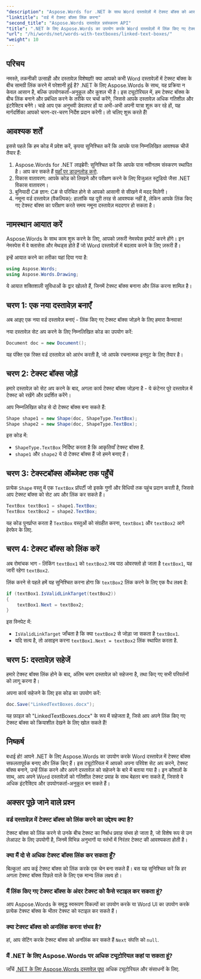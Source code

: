 ```yaml
---
"description": "Aspose.Words for .NET के साथ Word दस्तावेज़ों में टेक्स्ट बॉक्स को आसानी से बनाने और लिंक करने का तरीका जानें। सहज सामग्री प्रवाह और पेशेवर परिणामों के लिए हमारी विस्तृत मार्गदर्शिका का पालन करें।"
"linktitle": "वर्ड में टेक्स्ट बॉक्स लिंक करना"
"second_title": "Aspose.Words दस्तावेज़ प्रसंस्करण API"
"title": ".NET के लिए Aspose.Words का उपयोग करके Word दस्तावेज़ों में लिंक किए गए टेक्स्ट बॉक्स"
"url": "/hi/words/net/words-with-textboxes/linked-text-boxes/"
"weight": 10
---
```


## परिचय

नमस्ते, तकनीकी उत्साही और दस्तावेज़ विशेषज्ञों! क्या आपको कभी Word दस्तावेज़ों में टेक्स्ट बॉक्स के बीच सामग्री लिंक करने में परेशानी हुई है? .NET के लिए Aspose.Words के साथ, यह प्रक्रिया न केवल आसान है, बल्कि उपयोगकर्ता-अनुकूल और कुशल भी है। इस ट्यूटोरियल में, हम टेक्स्ट बॉक्स के बीच लिंक बनाने और प्रबंधित करने के तरीके पर चर्चा करेंगे, जिससे आपके दस्तावेज़ अधिक गतिशील और इंटरैक्टिव बनेंगे। चाहे आप एक अनुभवी डेवलपर हों या अभी-अभी अपनी यात्रा शुरू कर रहे हों, यह मार्गदर्शिका आपको चरण-दर-चरण निर्देश प्रदान करेगी। तो चलिए शुरू करते हैं!

## आवश्यक शर्तें

इससे पहले कि हम कोड में प्रवेश करें, कृपया सुनिश्चित करें कि आपके पास निम्नलिखित आवश्यक चीजें तैयार हैं:

1. Aspose.Words for .NET लाइब्रेरी: सुनिश्चित करें कि आपके पास नवीनतम संस्करण स्थापित है। आप कर सकते हैं [यहाँ पर डाउनलोड करो](https://releases.aspose.com/words/net/).
2. विकास वातावरण: आपके कोड को लिखने और परीक्षण करने के लिए विजुअल स्टूडियो जैसा .NET विकास वातावरण।
3. बुनियादी C# ज्ञान: C# से परिचित होने से आपको आसानी से सीखने में मदद मिलेगी।
4. नमूना वर्ड दस्तावेज़ (वैकल्पिक): हालांकि यह पूरी तरह से आवश्यक नहीं है, लेकिन आपके लिंक किए गए टेक्स्ट बॉक्स का परीक्षण करते समय नमूना दस्तावेज़ मददगार हो सकता है।

## नामस्थान आयात करें

Aspose.Words के साथ काम शुरू करने के लिए, आपको ज़रूरी नेमस्पेस इम्पोर्ट करने होंगे। इन नेमस्पेस में वे क्लासेस और मेथड्स होते हैं जो Word दस्तावेज़ों में बदलाव करने के लिए ज़रूरी हैं।

इन्हें आयात करने का तरीका यहां दिया गया है:

```csharp
using Aspose.Words;
using Aspose.Words.Drawing;
```

ये आयात शक्तिशाली सुविधाओं के द्वार खोलते हैं, जिनमें टेक्स्ट बॉक्स बनाना और लिंक करना शामिल है।

## चरण 1: एक नया दस्तावेज़ बनाएँ

अब आइए एक नया वर्ड दस्तावेज़ बनाएं - लिंक किए गए टेक्स्ट बॉक्स जोड़ने के लिए हमारा कैनवास!

नया दस्तावेज़ सेट अप करने के लिए निम्नलिखित कोड का उपयोग करें:

```csharp
Document doc = new Document();
```

यह पंक्ति एक रिक्त वर्ड दस्तावेज़ को आरंभ करती है, जो आपके रचनात्मक इनपुट के लिए तैयार है।

## चरण 2: टेक्स्ट बॉक्स जोड़ें

हमारे दस्तावेज़ को सेट अप करने के बाद, अगला कार्य टेक्स्ट बॉक्स जोड़ना है - ये कंटेनर पूरे दस्तावेज़ में टेक्स्ट को रखेंगे और प्रदर्शित करेंगे।

आप निम्नलिखित कोड से दो टेक्स्ट बॉक्स बना सकते हैं:

```csharp
Shape shape1 = new Shape(doc, ShapeType.TextBox);
Shape shape2 = new Shape(doc, ShapeType.TextBox);
```

इस कोड में:
- `ShapeType.TextBox` निर्दिष्ट करता है कि आकृतियाँ टेक्स्ट बॉक्स हैं.
- `shape1` और `shape2` ये दो टेक्स्ट बॉक्स हैं जो हमने बनाए हैं।

## चरण 3: टेक्स्टबॉक्स ऑब्जेक्ट तक पहुँचें

प्रत्येक `Shape` वस्तु में एक `TextBox` प्रॉपर्टी जो इसके गुणों और विधियों तक पहुंच प्रदान करती है, जिससे आप टेक्स्ट बॉक्स को सेट अप और लिंक कर सकते हैं।

```csharp
TextBox textBox1 = shape1.TextBox;
TextBox textBox2 = shape2.TextBox;
```

यह कोड पुनर्प्राप्त करता है `TextBox` वस्तुओं को संग्रहीत करना, `textBox1` और `textBox2` आगे हेरफेर के लिए.

## चरण 4: टेक्स्ट बॉक्स को लिंक करें

अब रोमांचक भाग - लिंकिंग `textBox1` को `textBox2`.जब पाठ ओवरफ्लो हो जाता है `textBox1`, यह जारी रहेगा `textBox2`.

लिंक करने से पहले हमें यह सुनिश्चित करना होगा कि `textBox2` लिंक करने के लिए एक वैध लक्ष्य है:

```csharp
if (textBox1.IsValidLinkTarget(textBox2))
{
    textBox1.Next = textBox2;
}
```

इस स्निपेट में:
- `IsValidLinkTarget` जाँचता है कि क्या `textBox2` से जोड़ा जा सकता है `textBox1`.
- यदि सत्य है, तो असाइन करना `textBox1.Next = textBox2` लिंक स्थापित करता है.

## चरण 5: दस्तावेज़ सहेजें

हमारे टेक्स्ट बॉक्स लिंक होने के बाद, अंतिम चरण दस्तावेज़ को सहेजना है, तथा किए गए सभी परिवर्तनों को लागू करना है।

अपना कार्य सहेजने के लिए इस कोड का उपयोग करें:

```csharp
doc.Save("LinkedTextBoxes.docx");
```

यह फ़ाइल को "LinkedTextBoxes.docx" के रूप में सहेजता है, जिसे आप अपने लिंक किए गए टेक्स्ट बॉक्स को क्रियाशील देखने के लिए खोल सकते हैं!

## निष्कर्ष

बधाई हो! आपने .NET के लिए Aspose.Words का उपयोग करके Word दस्तावेज़ में टेक्स्ट बॉक्स सफलतापूर्वक बनाए और लिंक किए हैं। इस ट्यूटोरियल में आपको अपना परिवेश सेट अप करने, टेक्स्ट बॉक्स बनाने, उन्हें लिंक करने और अपने दस्तावेज़ को सहेजने के बारे में बताया गया है। इन कौशलों के साथ, आप अपने Word दस्तावेज़ों को गतिशील टेक्स्ट प्रवाह के साथ बेहतर बना सकते हैं, जिससे वे अधिक इंटरैक्टिव और उपयोगकर्ता-अनुकूल बन सकते हैं।

## अक्सर पूछे जाने वाले प्रश्न

### वर्ड दस्तावेज़ में टेक्स्ट बॉक्स को लिंक करने का उद्देश्य क्या है?  
टेक्स्ट बॉक्स को लिंक करने से उनके बीच टेक्स्ट का निर्बाध प्रवाह संभव हो जाता है, जो विशेष रूप से उन लेआउट के लिए उपयोगी है, जिनमें विभिन्न अनुभागों या स्तंभों में निरंतर टेक्स्ट की आवश्यकता होती है।

### क्या मैं दो से अधिक टेक्स्ट बॉक्स लिंक कर सकता हूँ?  
बिल्कुल! आप कई टेक्स्ट बॉक्स को लिंक करके एक चेन बना सकते हैं। बस यह सुनिश्चित करें कि हर अगला टेक्स्ट बॉक्स पिछले वाले के लिए एक मान्य लिंक लक्ष्य हो।

### मैं लिंक किए गए टेक्स्ट बॉक्स के अंदर टेक्स्ट को कैसे स्टाइल कर सकता हूं?  
आप Aspose.Words के समृद्ध स्वरूपण विकल्पों का उपयोग करके या Word UI का उपयोग करके प्रत्येक टेक्स्ट बॉक्स के भीतर टेक्स्ट को स्टाइल कर सकते हैं।

### क्या टेक्स्ट बॉक्स को अनलिंक करना संभव है?  
हां, आप सेटिंग करके टेक्स्ट बॉक्स को अनलिंक कर सकते हैं `Next` संपत्ति को `null`.

### मैं .NET के लिए Aspose.Words पर अधिक ट्यूटोरियल कहां पा सकता हूं?  
जाँचें [.NET के लिए Aspose.Words दस्तावेज़ पृष्ठ](https://reference.aspose.com/words/net/) अधिक ट्यूटोरियल और संसाधनों के लिए.